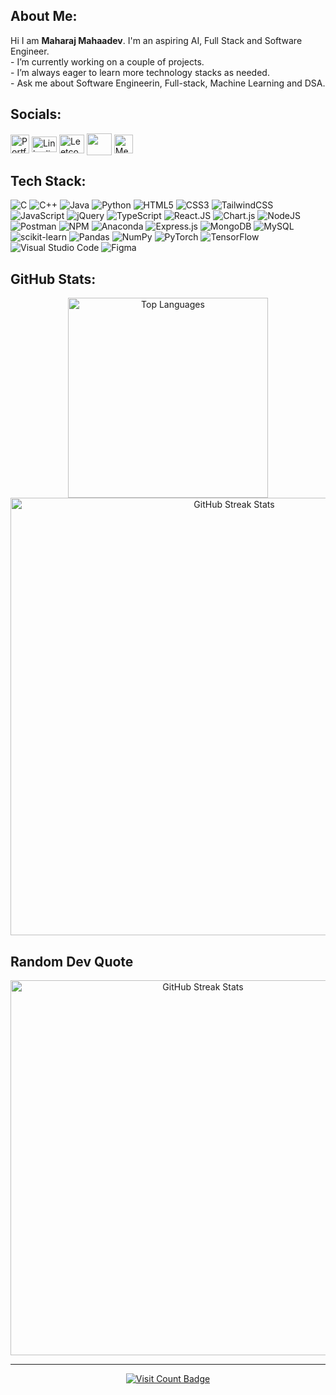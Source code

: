 ## About Me:
Hi I am <b>Maharaj Mahaadev</b>. I'm an aspiring AI, Full Stack and Software Engineer.<br> - I’m currently working on a couple of projects.<br> - I’m always eager to learn more technology stacks as needed.<br> - Ask me about Software Engineerin, Full-stack, Machine Learning and DSA.


## Socials:
<p align="left">
<a href="https://maharajmahaadev.vercel.app" target="blank"><img align="center" src="https://img.shields.io/badge/Portfolio%20Website-ef4444.svg?style=for-the-badge&logoColor=white" alt="Portfolio Website" height="30" width="30" /></a>
<a href="https://www.linkedin.com/in/maharaj-mahaadev/" target="blank"><img align="center" src="https://raw.githubusercontent.com/rahuldkjain/github-profile-readme-generator/master/src/images/icons/Social/linked-in-alt.svg" alt="Linkedin" height="25" width="40" /></a>
<a href="https://leetcode.com/Maharaj_Mahaadev/" target="blank"><img align="center" src="https://img.shields.io/badge/LeetCode-000000?style=for-the-badge&logo=LeetCode&logoColor=#d16c06" alt="Leetcode" height="30" width="40" /></a>
<a href="https://www.geeksforgeeks.org/user/maharajmahaadev/" target="blank"><img align="center" src="https://img.shields.io/badge/GeeksforGeeks-gray?style=for-the-badge&logo=geeksforgeeks&logoColor=35914c" height="35" width="40" /></a>
<a href="https://medium.com/@e20cse085" target="blank"><img align="center" src="https://miro.medium.com/v2/resize:fill:152:152/1*sHhtYhaCe2Uc3IU0IgKwIQ.png" alt="Medium" height="30" width="30" /></a>
</p>


## Tech Stack:
![C](https://img.shields.io/badge/c-%2300599C.svg?style=for-the-badge&logo=c&logoColor=white) ![C++](https://img.shields.io/badge/c++-%2300599C.svg?style=for-the-badge&logo=c%2B%2B&logoColor=white) ![Java](https://img.shields.io/badge/java-%23ED8B00.svg?style=for-the-badge&logo=java&logoColor=white) ![Python](https://img.shields.io/badge/python-3670A0?style=for-the-badge&logo=python&logoColor=ffdd54) ![HTML5](https://img.shields.io/badge/html5-%23E34F26.svg?style=for-the-badge&logo=html5&logoColor=white) ![CSS3](https://img.shields.io/badge/css3-%231572B6.svg?style=for-the-badge&logo=css3&logoColor=white) ![TailwindCSS](https://img.shields.io/badge/tailwindcss-%2338B2AC.svg?style=for-the-badge&logo=tailwind-css&logoColor=white) ![JavaScript](https://img.shields.io/badge/javascript-%23323330.svg?style=for-the-badge&logo=javascript&logoColor=%23F7DF1E) ![jQuery](https://img.shields.io/badge/jquery-%230769AD.svg?style=for-the-badge&logo=jquery&logoColor=white) ![TypeScript](https://img.shields.io/badge/typescript-%23007ACC.svg?style=for-the-badge&logo=typescript&logoColor=white) ![React.JS](https://img.shields.io/badge/react-%2320232a.svg?style=for-the-badge&logo=react&logoColor=%2361DAFB) ![Chart.js](https://img.shields.io/badge/chart.js-F5788D.svg?style=for-the-badge&logo=chart.js&logoColor=white) ![NodeJS](https://img.shields.io/badge/node.js-6DA55F?style=for-the-badge&logo=node.js&logoColor=white) ![Postman](https://img.shields.io/badge/Postman-FF6C37?style=for-the-badge&logo=postman&logoColor=white) ![NPM](https://img.shields.io/badge/NPM-%23000000.svg?style=for-the-badge&logo=npm&logoColor=white) ![Anaconda](https://img.shields.io/badge/Anaconda-%2344A833.svg?style=for-the-badge&logo=anaconda&logoColor=white) ![Express.js](https://img.shields.io/badge/express.js-%23404d59.svg?style=for-the-badge&logo=express&logoColor=%2361DAFB) ![MongoDB](https://img.shields.io/badge/MongoDB-%234ea94b.svg?style=for-the-badge&logo=mongodb&logoColor=white) ![MySQL](https://img.shields.io/badge/mysql-%2300f.svg?style=for-the-badge&logo=mysql&logoColor=white) ![scikit-learn](https://img.shields.io/badge/scikit--learn-%23F7931E.svg?style=for-the-badge&logo=scikit-learn&logoColor=white) ![Pandas](https://img.shields.io/badge/pandas-%23150458.svg?style=for-the-badge&logo=pandas&logoColor=white) ![NumPy](https://img.shields.io/badge/numpy-%23013243.svg?style=for-the-badge&logo=numpy&logoColor=white) ![PyTorch](https://img.shields.io/badge/PyTorch-%23EE4C2C.svg?style=for-the-badge&logo=PyTorch&logoColor=white) ![TensorFlow](https://img.shields.io/badge/TensorFlow-%23FF6F00.svg?style=for-the-badge&logo=TensorFlow&logoColor=white) ![Visual Studio Code](https://img.shields.io/badge/Visual%20Studio%20Code-0078d7.svg?style=for-the-badge&logo=visual-studio-code&logoColor=white) ![Figma](https://img.shields.io/badge/figma-%23F24E1E.svg?style=for-the-badge&logo=figma&logoColor=white)
## GitHub Stats:
<div align="center">
      <img src="https://github-readme-stats.vercel.app/api/top-langs/?username=MaharajMahaadev&theme=nord&hide_border=false&include_all_commits=true&count_private=true&layout=compact" alt="Top Languages" width="320">
      <img src="https://github-readme-streak-stats.herokuapp.com/?user=MaharajMahaadev&theme=nord&hide_border=false" alt="GitHub Streak Stats" width="700">
</div>

## Random Dev Quote
<div align="center">
        <img src="https://quotes-github-readme.vercel.app/api?type=horizontal&theme=dark" alt="GitHub Streak Stats" width="600">
</div>

---
<p align="center">
    <a href="https://visitcount.itsvg.in/api?id=MaharajMahaadev&icon=5&color=6">
        <img src="https://visitcount.itsvg.in/api?id=MaharajMahaadev&icon=5&color=6" alt="Visit Count Badge">
    </a>
</p>


<!-- Proudly created with GPRM ( https://gprm.itsvg.in ) -->

